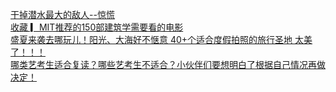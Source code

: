   
[干掉潜水最大的敌人--惊慌](http://www.dianyue.me/archives/642/rsjwawqb3iyw2ba1/)  
[收藏 ▎MIT推荐的150部建筑学需要看的电影](http://www.dianyue.me/archives/265/jqd8rl8qveiadwa6/)  
[盛夏来袭去哪玩儿！阳光、大海好不惬意 40+个适合度假拍照的旅行圣地 太美了！！！](http://www.dianyue.me/archives/411/zj2xcx9zu9u3z71i/)  
[哪类艺考生适合复读？哪些艺考生不适合？小伙伴们要想明白了根据自己情况再做决定！](http://www.dianyue.me/archives/684/c1weg05rszarfd08/)